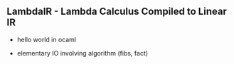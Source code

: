 ## LambdaIR - Lambda Calculus Compiled to Linear IR

+ hello world in ocaml

- elementary IO involving algorithm (fibs, fact)

